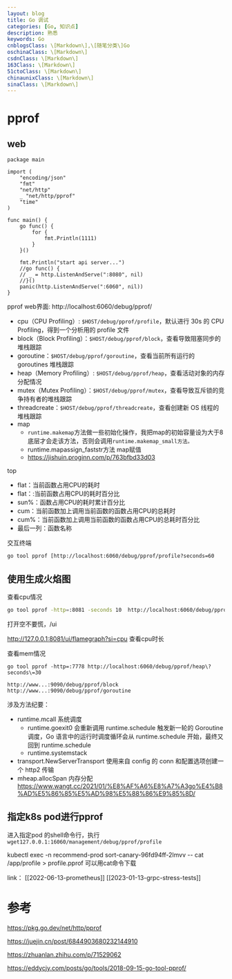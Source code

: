 ```yaml
---
layout: blog
title: Go 调试
categories: [Go, 知识点]
description: 熟悉
keywords: Go
cnblogsClass: \[Markdown\],\[随笔分类\]Go
oschinaClass: \[Markdown\]
csdnClass: \[Markdown\]
163Class: \[Markdown\]
51ctoClass: \[Markdown\]
chinaunixClass: \[Markdown\]
sinaClass: \[Markdown\]
---
```


# pprof
## web
```
package main

import (
    "encoding/json"
    "fmt"
    "net/http"
    _ "net/http/pprof"
    "time"
)

func main() {
    go func() {
        for {
            fmt.Println(1111)
        }
    }()

    fmt.Println("start api server...")
    //go func() {  
	// _ = http.ListenAndServe(":8080", nil)  
	//}()
    panic(http.ListenAndServe(":6060", nil))
}
```

pprof web界面:
http://localhost:6060/debug/pprof/

-   cpu（CPU Profiling）: `$HOST/debug/pprof/profile`，默认进行 30s 的 CPU Profiling，得到一个分析用的 profile 文件
-   block（Block Profiling）：`$HOST/debug/pprof/block`，查看导致阻塞同步的堆栈跟踪
-   goroutine：`$HOST/debug/pprof/goroutine`，查看当前所有运行的 goroutines 堆栈跟踪
-   heap（Memory Profiling）: `$HOST/debug/pprof/heap`，查看活动对象的内存分配情况
-   mutex（Mutex Profiling）：`$HOST/debug/pprof/mutex`，查看导致互斥锁的竞争持有者的堆栈跟踪
-   threadcreate：`$HOST/debug/pprof/threadcreate`，查看创建新 OS 线程的堆栈跟踪
- map 
	- `runtime.makemap`方法做一些初始化操作，我把map的初始容量设为大于8底层才会走该方法，否则会调用`runtime.makemap_small方法。`
	- runtime.mapassign_faststr方法  map赋值
	- https://jishuin.proginn.com/p/763bfbd33d03

top
-   flat：当前函数占用CPU的耗时
-   flat：:当前函数占用CPU的耗时百分比
-   sun%：函数占用CPU的耗时累计百分比
-   cum：当前函数加上调用当前函数的函数占用CPU的总耗时
-   cum%：当前函数加上调用当前函数的函数占用CPU的总耗时百分比
-   最后一列：函数名称


交互终端
```shell
go tool pprof [http://localhost:6060/debug/pprof/profile?seconds=60
```

## 使用生成火焰图
查看cpu情况
```bash
go tool pprof -http=:8081 -seconds 10  http://localhost:6060/debug/pprof/profile
```

打开空不要慌，/ui

http://127.0.0.1:8081/ui/flamegraph?si=cpu 查看cpu时长


查看mem情况
```
go tool pprof -http=:7778 http://localhost:6060/debug/pprof/heap\?seconds\=30
```

```
http://www...:9090/debug/pprof/block
http://www...:9090/debug/pprof/goroutine
```

涉及方法纪要：
- runtime.mcall 系统调度
	- runtime.goexit0  会重新调用 runtime.schedule 触发新一轮的 Goroutine 调度，Go 语言中的运行时调度循环会从 runtime.schedule 开始，最终又回到 runtime.schedule
	- runtime.systemstack 
- transport.NewServerTransport 使用来自 config 的 conn 和配置选项创建一个 http2 传输
- mheap.allocSpan 内存分配 https://www.wangt.cc/2021/01/%E8%AF%A6%E8%A7%A3go%E4%B8%AD%E5%86%85%E5%AD%98%E5%88%86%E9%85%8D/


## 指定k8s pod进行pprof
进入指定pod 的shell命令行，执行```wget127.0.0.1:16060/management/debug/pprof/profile```

kubectl exec -n recommend-prod sort-canary-96fd94ff-2lmvv -- cat /app/profile >  profile.pprof 可以用cat命令下载



link：
[[2022-06-13-prometheus]]
[[2023-01-13-grpc-stress-tests]]

# 参考 

https://pkg.go.dev/net/http/pprof

https://juejin.cn/post/6844903680232144910

https://zhuanlan.zhihu.com/p/71529062

https://eddycjy.com/posts/go/tools/2018-09-15-go-tool-pprof/









